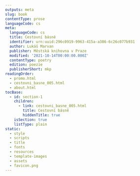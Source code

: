 ```yaml
---
outputs: meta
slug: book
contentType: prose
languageCode: cs
meta:
  languageCode: cs
  title: Cestovní básně
  identifier: urn:uuid:296c0919-9963-415a-a386-6c26c077b931
  author: Lukáš Marvan
  publisher: Městská knihovna v Praze
  modified: '2021-10-14T00:00:00.000Z'
  contentType: poetry
  edition: poezie
  publisherShort: mkp
readingOrder:
  - promo.html
  - cestovni_basne_005.html
  - about.html
tocBase:
  - id: section-1
    children:
      - link: cestovni_basne_005.html
        title: Cestovní básně
        hiddenTitle: true
    isSection: true
    listType: plain
static:
  - style
  - scripts
  - title
  - fonts
  - resources
  - template-images
  - assets
  - favicon.png
---
```

